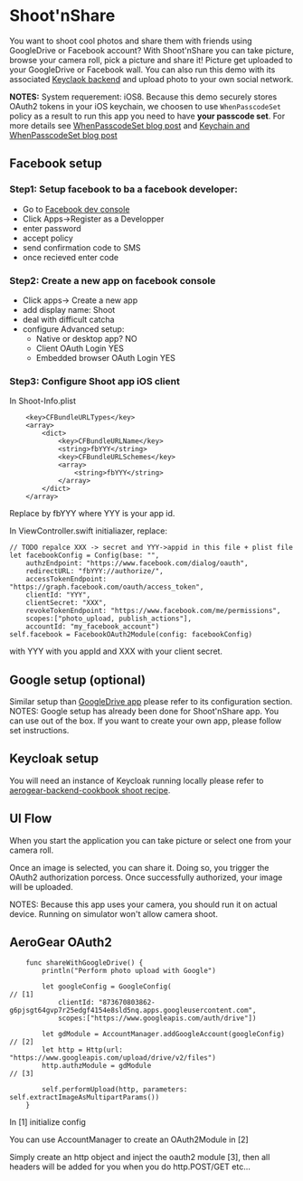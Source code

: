 Shoot'nShare
==============
You want to shoot cool photos and share them with friends using GoogleDrive or Facebook account?
With Shoot'nShare you can take picture, browse your camera roll, pick a picture and share it!
Picture get uploaded to your GoogleDrive or Facebook wall.
You can also run this demo with its associated [Keyclaok backend](https://github.com/corinnekrych/aerogear-backend-cookbook/tree/master/Shoot) and upload photo to your own social network.

**NOTES:** System requerement: iOS8. Because this demo securely stores OAuth2 tokens in your iOS keychain, we choosen to use ```WhenPasscodeSet``` policy as a result to run this app you need to have **your passcode set**. 
For more details see [WhenPasscodeSet blog post](http://corinnekrych.blogspot.fr/2014/09/new-kids-on-block-whenpasswordset.html) and [Keychain and WhenPasscodeSet blog post](http://corinnekrych.blogspot.fr/2014/09/touchid-and-keychain-ios8-best-friends.html)

## Facebook setup 

### Step1: Setup facebook to ba a facebook developer:

- Go to [Facebook dev console](https://developers.facebook.com/products/login/)
- Click Apps->Register as a Developper
- enter password
- accept policy
- send confirmation code to SMS
- once recieved enter code

### Step2: Create a new app on facebook console

- Click apps-> Create a new app
- add display name: Shoot
- deal with difficult catcha
- configure Advanced setup:
	- Native or desktop app? NO
	- Client OAuth Login YES
	- Embedded browser OAuth Login YES

### Step3: Configure Shoot app iOS client

In Shoot-Info.plist

        <key>CFBundleURLTypes</key>
        <array>
            <dict>
                <key>CFBundleURLName</key>
                <string>fbYYY</string>
                <key>CFBundleURLSchemes</key>
                <array>
                    <string>fbYYY</string>
                </array>
            </dict>
        </array>

Replace by fbYYY where YYY is your app id.

In ViewController.swift initialiazer, replace:

    // TODO repalce XXX -> secret and YYY->appid in this file + plist file
    let facebookConfig = Config(base: "",
        authzEndpoint: "https://www.facebook.com/dialog/oauth",
        redirectURL: "fbYYY://authorize/",
        accessTokenEndpoint: "https://graph.facebook.com/oauth/access_token",
        clientId: "YYY",
        clientSecret: "XXX",
        revokeTokenEndpoint: "https://www.facebook.com/me/permissions",
        scopes:["photo_upload, publish_actions"],
        accountId: "my_facebook_account")
    self.facebook = FacebookOAuth2Module(config: facebookConfig)

with YYY with you appId and XXX with your client secret.

## Google setup (optional)

Similar setup than [GoogleDrive app](../GoogleDrive/GoogleDrive.md) please refer to its configuration section. 
NOTES: Google setup has already been done for Shoot'nShare app. You can use out of the box. If you want to create your own app, please follow set instructions.

## Keycloak setup

You will need an instance of Keycloak running locally please refer to [aerogear-backend-cookbook shoot recipe](https://github.com/corinnekrych/aerogear-backend-cookbook/tree/master/Shoot).

## UI Flow 
When you start the application you can take picture or select one from your camera roll.

Once an image is selected, you can share it. Doing so, you trigger the OAuth2 authorization porcess. Once successfully authorized, your image will be uploaded.

NOTES: Because this app uses your camera, you should run it on actual device. Running on simulator won't allow camera shoot.

## AeroGear OAuth2

```
    func shareWithGoogleDrive() {
        println("Perform photo upload with Google")
        
        let googleConfig = GoogleConfig(                              // [1]
            clientId: "873670803862-g6pjsgt64gvp7r25edgf4154e8sld5nq.apps.googleusercontent.com",
            scopes:["https://www.googleapis.com/auth/drive"])

        let gdModule = AccountManager.addGoogleAccount(googleConfig)  // [2]
        let http = Http(url: "https://www.googleapis.com/upload/drive/v2/files")
        http.authzModule = gdModule                                   // [3]
    
        self.performUpload(http, parameters: self.extractImageAsMultipartParams())
    }
```
In [1] initialize config

You can use AccountManager to create an OAuth2Module in [2]

Simply create an http object and inject the oauth2 module [3], then all headers will be added for you when you do http.POST/GET etc...